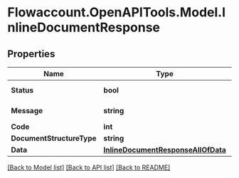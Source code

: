 
# Flowaccount.OpenAPITools.Model.InlineDocumentResponse

## Properties

Name | Type | Description | Notes
------------ | ------------- | ------------- | -------------
**Status** | **bool** | action success | [optional] 
**Message** | **string** | error message | [optional] 
**Code** | **int** | error code | [optional] 
**DocumentStructureType** | **string** |  | [optional] 
**Data** | [**InlineDocumentResponseAllOfData**](InlineDocumentResponseAllOfData.md) |  | [optional] 

[[Back to Model list]](../README.md#documentation-for-models)
[[Back to API list]](../README.md#documentation-for-api-endpoints)
[[Back to README]](../README.md)

